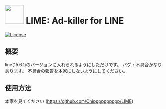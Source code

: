 # <img src="app/src/main/ic_launcher-playstore.png" width="60px"> LIME: Ad-killer for LINE

[![License](https://img.shields.io/badge/License-MIT-yellow.svg)](LICENSE)

## 概要
line(15.6.1)のバージョンに入れられるようにしただけです。
バグ・不具合かなりあります。
不具合の報告を本家にしないようにしてください。

## 使用方法
本家を見てください
(https://github.com/Chipppppppppp/LIME)
